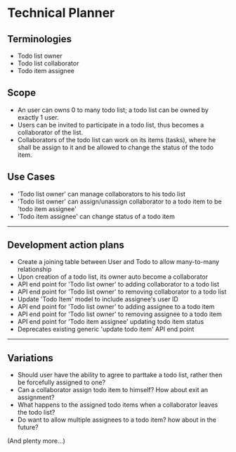 # Technical Planner

## Terminologies

* Todo list owner
* Todo list collaborator
* Todo item assignee

## Scope

* An user can owns 0 to many todo list; a todo list can be owned by exactly 1 user.
* Users can be invited to participate in a todo list, thus becomes a collaborator of the list.
* Collaborators of the todo list can work on its items (tasks), where he shall be assign to it and be allowed to change the status of the todo item.

## Use Cases

* 'Todo list owner' can manage collaborators to his todo list
* 'Todo list owner' can assign/unassign collaborator to a todo item to be 'todo item assignee'
* 'Todo item assignee' can change status of a todo item

---

## Development action plans

* Create a joining table between User and Todo to allow many-to-many relationship
* Upon creation of a todo list, its owner auto become a collaborator
* API end point for 'Todo list owner' to adding collaborator to a todo list
* API end point for 'Todo list owner' to removing collaborator to a todo list
* Update 'Todo Item' model to include assignee's user ID
* API end point for 'Todo list owner' to adding assignee to a todo item
* API end point for 'Todo list owner' to removing assignee to a todo item
* API end point for 'Todo item assignee' updating todo item status
* Deprecates existing generic 'update todo item' API end point

---

## Variations

* Should user have the ability to agree to parttake a todo list, rather then be forcefully assigned to one?
* Can a collaborator assign todo item to himself? How about exit an assignment?
* What happens to the assigned todo items when a collaborator leaves the todo list?
* Do want to allow multiple assignees to a todo item? how about in the future?

(And plenty more...)
